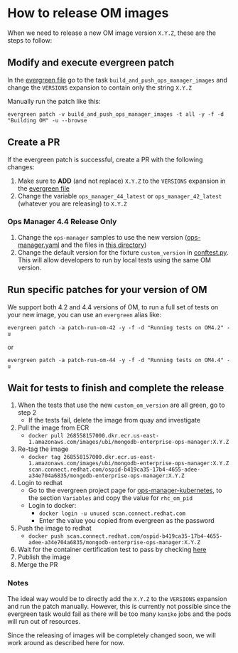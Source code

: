 # How to release OM images

When we need to release a new OM image version `X.Y.Z`, these are the steps to follow:

## Modify and execute evergreen patch
In the [evergreen file](../../.evergreen.yml) go to the task `build_and_push_ops_manager_images` and change the `VERSIONS` expansion to contain only the string `X.Y.Z`

Manually run the patch like this:
```
evergreen patch -v build_and_push_ops_manager_images -t all -y -f -d "Building OM" -u --browse
```

## Create a PR
If the evergreen patch is successful, create a PR with the following changes:

1. Make sure to **ADD** (and not replace) `X.Y.Z` to the `VERSIONS` expansion in the [evergreen file](../../.evergreen.yml)
1. Change the variable `ops_manager_44_latest` or `ops_manager_42_latest` (whatever you are releasing) to `X.Y.Z`

### Ops Manager 4.4 Release Only

1. Change the `ops-manager` samples to use the new version ([ops-manager.yaml](../../deploy/crds/samples/ops-manager.yaml) and the files in [this directory](../../public/samples/ops-manager))
1. Change the default version for the fixture `custom_version` in [conftest.py](../../docker/mongodb-enterprise-tests/tests/conftest.py). This will allow developers to run by local tests using the same OM version.

## Run specific patches for your version of OM

We support both 4.2 and 4.4 versions of OM, to run a full set of tests on your
new image, you can use an `evergreen` alias like:

    evergreen patch -a patch-run-om-42 -y -f -d "Running tests on OM4.2" -u

or

    evergreen patch -a patch-run-om-44 -y -f -d "Running tests on OM4.4" -u


## Wait for tests to finish and complete the release
1. When the tests that use the new `custom_om_version` are all green, go to step 2
   * If the tests fail, delete the image from quay and investigate
1. Pull the image from ECR
   * `docker pull 268558157000.dkr.ecr.us-east-1.amazonaws.com/images/ubi/mongodb-enterprise-ops-manager:X.Y.Z`
1. Re-tag the image
   * `docker tag 268558157000.dkr.ecr.us-east-1.amazonaws.com/images/ubi/mongodb-enterprise-ops-manager:X.Y.Z scan.connect.redhat.com/ospid-b419ca35-17b4-4655-adee-a34e704a6835/mongodb-enterprise-ops-manager:X.Y.Z`
1. Login to redhat
   * Go to the evergreen project page for [ops-manager-kubernetes](https://evergreen.mongodb.com/projects##ops-manager-kubernetes), to the section `Variables` and copy the value for `rhc_om_pid`
   * Login to docker:
     * `docker login -u unused scan.connect.redhat.com`
     * Enter the value you copied from evergreen as the password
1. Push the image to redhat
   * `docker push scan.connect.redhat.com/ospid-b419ca35-17b4-4655-adee-a34e704a6835/mongodb-enterprise-ops-manager:X.Y.Z`
1. Wait for the container certification test to pass by checking [here](https://connect.redhat.com/project/2207181/images)
1. Publish the image
1. Merge the PR

### Notes
The ideal way would be to directly add the `X.Y.Z` to the `VERSIONS` expansion and run the patch manually.
However, this is currently not possible since the evergreen task would fail as there will be too many `kaniko` jobs and the pods will run out of resources.

Since the releasing of images will be completely changed soon, we will work around as described here for now.
